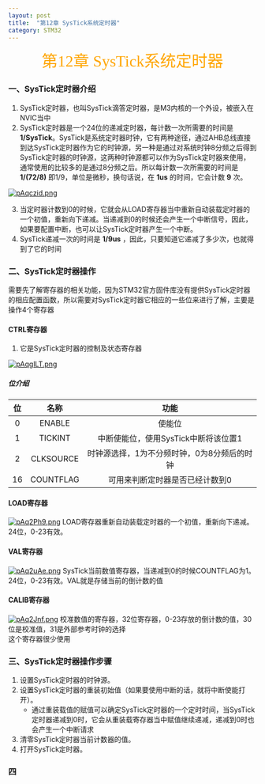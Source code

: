 ```yaml
---
layout: post
title:  "第12章 SysTick系统定时器"
category: STM32
---
```


<center><font face = "楷体" size = 6 color = orange>第12章 SysTick系统定时器</font></center>

### 一、SysTick定时器介绍
1. SysTick定时器，也叫SysTick滴答定时器，是M3内核的一个外设，被嵌入在NVIC当中
2. SysTick定时器是一个24位的递减定时器，每计数一次所需要的时间是 **1/SysTick**。SysTick是系统定时器时钟，它有两种途径，通过AHB总线直接到达SysTick定时器作为它的时钟源，另一种是通过对系统时钟8分频之后得到SysTick定时器的时钟源，这两种时钟源都可以作为SysTick定时器来使用，通常使用的比较多的是通过8分频之后。所以每计数一次所需要的时间是 **1/(72/8)** 即1/9，单位是微秒，换句话说，在 **1us** 的时间，它会计数 **9** 次。

[![pAqczid.png](https://s21.ax1x.com/2024/12/15/pAqczid.png)](https://imgse.com/i/pAqczid)

3. 当定时器计数到0的时候，它就会从LOAD寄存器当中重新自动装载定时器的一个初值，重新向下递减。当递减到0的时候还会产生一个中断信号，因此，如果要配置中断，也可以让SysTick定时器产生一个中断。
4. SysTick递减一次的时间是 **1/9us** ，因此，只要知道它递减了多少次，也就得到了它的时间

### 二、SysTick定时器操作
需要先了解寄存器的相关功能，因为STM32官方固件库没有提供SysTick定时器的相应配置函数，所以需要对SysTick定时器它相应的一些位来进行了解，主要是操作4个寄存器
#### CTRL寄存器
1. 它是SysTick定时器的控制及状态寄存器

[![pAqglLT.png](https://s21.ax1x.com/2024/12/15/pAqglLT.png)](https://imgse.com/i/pAqglLT)

##### 位介绍

| 位  |   名称   |   功能   |
| :--: | :------: | :-----: |
|  0  | ENABLE | 使能位 |
| 1 | TICKINT | 中断使能位，使用SysTick中断将该位置1 |
| 2 | CLKSOURCE | 时钟源选择，1为不分频时钟，0为8分频后的时钟 |
| 16 | COUNTFLAG | 可用来判断定时器是否已经计数到0 |

#### LOAD寄存器
[![pAq2Ph9.png](https://s21.ax1x.com/2024/12/15/pAq2Ph9.png)](https://imgse.com/i/pAq2Ph9)
LOAD寄存器重新自动装载定时器的一个初值，重新向下递减。24位，0-23有效。

#### VAL寄存器
[![pAq2uAe.png](https://s21.ax1x.com/2024/12/15/pAq2uAe.png)](https://imgse.com/i/pAq2uAe)
SysTick当前数值寄存器，当递减到0的时候COUNTFLAG为1。24位，0-23有效。VAL就是存储当前的倒计数的值

#### CALIB寄存器
[![pAq2Jnf.png](https://s21.ax1x.com/2024/12/15/pAq2Jnf.png)](https://imgse.com/i/pAq2Jnf)
校准数值的寄存器，32位寄存器，0-23存放的倒计数的值，30位是校准值，31是外部参考时钟的选择  
这个寄存器很少使用

### 三、SysTick定时器操作步骤
1. 设置SysTick定时器的时钟源。
2. 设置SysTick定时器的重装初始值（如果要使用中断的话，就将中断使能打开）。
   - 通过重装载值的赋值可以确定SysTick定时器的一个定时时间，当SysTick定时器递减到0时，它会从重装载寄存器当中赋值继续递减，递减到0时也会产生一个中断请求
1. 清零SysTick定时器当前计数器的值。
2. 打开SysTick定时器。

### 四